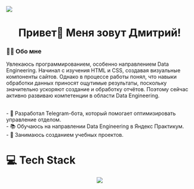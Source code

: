 <img src="https://github.com/Anmol-Baranwal/Cool-GIFs-For-GitHub/assets/74038190/d48893bd-0757-481c-8d7e-ba3e163feae7" />
</br>
<h1 align="center">Привет👋 Меня зовут Дмитрий!</h1>
<h3 align="left">👩‍💻  Обо мне</h3>
<p align="left">Увлекаюсь программированием, особенно направлением Data Engineering. Начинал с изучения HTML и CSS, создавая визуальные компоненты сайтов. Однако в процессе работы понял, что навыки обработки данных приносят ощутимые результаты, поскольку значительно ускоряют создание и обработку отчётов. Поэтому сейчас активно развиваю компетенции в области Data Engineering.</p>
<br>
- 🤖 Разработал Telegram-бота, который помогает оптимизировать управление отделом.<br>
- 📚 Обучаюсь на направлении Data Engineering в Яндекс Практикум.<br>
- 💼 Занимаюсь созданием учебных проектов.</p>

# 💻 Tech Stack
<p align="center">
  <a href="https://skillicons.dev">
    <img src="https://skillicons.dev/icons?i=py" />
  </a>
</p>


